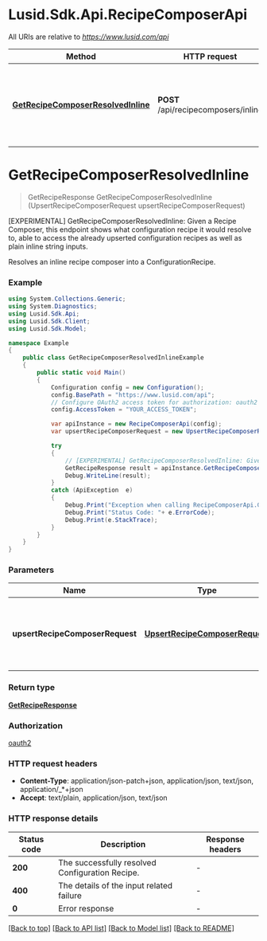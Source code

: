 # Lusid.Sdk.Api.RecipeComposerApi

All URIs are relative to *https://www.lusid.com/api*

Method | HTTP request | Description
------------- | ------------- | -------------
[**GetRecipeComposerResolvedInline**](RecipeComposerApi.md#getrecipecomposerresolvedinline) | **POST** /api/recipecomposers/inline | [EXPERIMENTAL] GetRecipeComposerResolvedInline: Given a Recipe Composer, this endpoint shows what configuration recipe it would resolve to, able to access the already upserted configuration recipes as well as plain inline string inputs.


<a name="getrecipecomposerresolvedinline"></a>
# **GetRecipeComposerResolvedInline**
> GetRecipeResponse GetRecipeComposerResolvedInline (UpsertRecipeComposerRequest upsertRecipeComposerRequest)

[EXPERIMENTAL] GetRecipeComposerResolvedInline: Given a Recipe Composer, this endpoint shows what configuration recipe it would resolve to, able to access the already upserted configuration recipes as well as plain inline string inputs.

Resolves an inline recipe composer into a ConfigurationRecipe.

### Example
```csharp
using System.Collections.Generic;
using System.Diagnostics;
using Lusid.Sdk.Api;
using Lusid.Sdk.Client;
using Lusid.Sdk.Model;

namespace Example
{
    public class GetRecipeComposerResolvedInlineExample
    {
        public static void Main()
        {
            Configuration config = new Configuration();
            config.BasePath = "https://www.lusid.com/api";
            // Configure OAuth2 access token for authorization: oauth2
            config.AccessToken = "YOUR_ACCESS_TOKEN";

            var apiInstance = new RecipeComposerApi(config);
            var upsertRecipeComposerRequest = new UpsertRecipeComposerRequest(); // UpsertRecipeComposerRequest | Recipe composer used to resolve into the Configuration Recipe.

            try
            {
                // [EXPERIMENTAL] GetRecipeComposerResolvedInline: Given a Recipe Composer, this endpoint shows what configuration recipe it would resolve to, able to access the already upserted configuration recipes as well as plain inline string inputs.
                GetRecipeResponse result = apiInstance.GetRecipeComposerResolvedInline(upsertRecipeComposerRequest);
                Debug.WriteLine(result);
            }
            catch (ApiException  e)
            {
                Debug.Print("Exception when calling RecipeComposerApi.GetRecipeComposerResolvedInline: " + e.Message );
                Debug.Print("Status Code: "+ e.ErrorCode);
                Debug.Print(e.StackTrace);
            }
        }
    }
}
```

### Parameters

Name | Type | Description  | Notes
------------- | ------------- | ------------- | -------------
 **upsertRecipeComposerRequest** | [**UpsertRecipeComposerRequest**](UpsertRecipeComposerRequest.md)| Recipe composer used to resolve into the Configuration Recipe. | 

### Return type

[**GetRecipeResponse**](GetRecipeResponse.md)

### Authorization

[oauth2](../README.md#oauth2)

### HTTP request headers

 - **Content-Type**: application/json-patch+json, application/json, text/json, application/_*+json
 - **Accept**: text/plain, application/json, text/json


### HTTP response details
| Status code | Description | Response headers |
|-------------|-------------|------------------|
| **200** | The successfully resolved Configuration Recipe. |  -  |
| **400** | The details of the input related failure |  -  |
| **0** | Error response |  -  |

[[Back to top]](#) [[Back to API list]](../README.md#documentation-for-api-endpoints) [[Back to Model list]](../README.md#documentation-for-models) [[Back to README]](../README.md)

